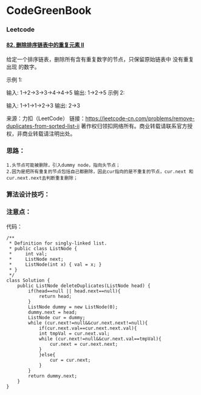 # CodeGreenBook

### Leetcode 

#### [82. 删除排序链表中的重复元素 II](https://leetcode-cn.com/problems/remove-duplicates-from-sorted-list-ii/)

给定一个排序链表，删除所有含有重复数字的节点，只保留原始链表中 没有重复出现 的数字。

示例 1:

输入: 1->2->3->3->4->4->5 
输出: 1->2->5
示例 2:       

输入: 1->1->1->2->3
输出: 2->3

来源：力扣（LeetCode）
链接：https://leetcode-cn.com/problems/remove-duplicates-from-sorted-list-ii
著作权归领扣网络所有。商业转载请联系官方授权，非商业转载请注明出处。

### 思路：

```
1.头节点可能被删除，引入dummy node，指向头节点；
2.因为是把所有重复的节点包括自己都删除，因此cur指向的是不重复的节点，cur.next 和cur.next.next去判断重复删除；
```

### 算法设计技巧：



### 注意点：



代码：

```
/**
 * Definition for singly-linked list.
 * public class ListNode {
 *     int val;
 *     ListNode next;
 *     ListNode(int x) { val = x; }
 * }
 */
class Solution {
    public ListNode deleteDuplicates(ListNode head) {
        if(head==null || head.next==null){
            return head;
        }
        ListNode dummy = new ListNode(0);
        dummy.next = head;
        ListNode cur = dummy;
        while (cur.next!=null&&cur.next.next!=null){
            if(cur.next.val==cur.next.next.val){
            int tmpVal = cur.next.val;
            while (cur.next!=null&&cur.next.val==tmpVal){
                cur.next = cur.next.next;
            }
            }else{
                cur = cur.next;
            }
        }
        return dummy.next;
    }
}
```







